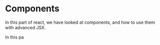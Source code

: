 # Components

In this part of react, we have looked at components, and how to use them with advanced JSX.

In this pa